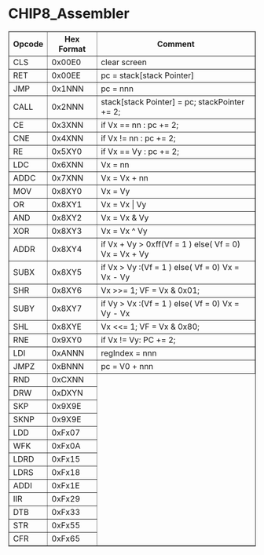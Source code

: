 # CHIP8_Assembler
<table border="1">
        <tr>
            <th>Opcode</th>
            <th>Hex Format</th>
            <th>Comment</th>
        </tr>
        <tr>
            <td>CLS</td>
            <td>0x00E0</td>
            <td>clear screen</td>
        </tr>
        <tr>
            <td>RET</td>
            <td>0x00EE</td>
            <td>pc = stack[stack Pointer]</td>
        </tr>
        <tr>
            <td>JMP</td>
            <td>0x1NNN</td>
            <td>pc = nnn</td>
        </tr>
        <tr>
            <td>CALL</td>
            <td>0x2NNN</td>
            <td>stack[stack Pointer] = pc; stackPointer += 2;</td>
        </tr>
        <tr>
            <td>CE</td>
            <td>0x3XNN</td>
            <td>if Vx == nn : pc += 2;</td>
        </tr>
        <tr>
            <td>CNE</td>
            <td>0x4XNN</td>
            <td>if Vx != nn : pc += 2;</td>
        </tr>
        <tr>
            <td>RE</td>
            <td>0x5XY0</td>
            <td>if Vx == Vy : pc += 2;</td>
        </tr>
        <tr>
            <td>LDC</td>
            <td>0x6XNN</td>
            <td>Vx = nn</td>
        </tr>
        <tr>
            <td>ADDC</td>
            <td>0x7XNN</td>
            <td>Vx = Vx + nn</td>
        </tr>
        <tr>
            <td>MOV</td>
            <td>0x8XY0</td>
            <td>Vx = Vy</td>
        </tr>
        <tr>
            <td>OR</td>
            <td>0x8XY1</td>
            <td>Vx = Vx | Vy</td>
        </tr>
        <tr>
            <td>AND</td>
            <td>0x8XY2</td>
            <td>Vx = Vx & Vy</td>
        </tr>
        <tr>
            <td>XOR</td>
            <td>0x8XY3</td>
            <td>Vx = Vx ^ Vy</td>
        </tr>
        <tr>
            <td>ADDR</td>
            <td>0x8XY4</td>
            <td>if Vx + Vy > 0xff(Vf = 1 ) else( Vf = 0) Vx = Vx + Vy</td>
        </tr>
        <tr>
            <td>SUBX</td>
            <td>0x8XY5</td>
          <td>if Vx > Vy :(Vf = 1 ) else( Vf = 0) Vx = Vx - Vy</td>
        </tr>
        <tr>
            <td>SHR</td>
            <td>0x8XY6</td>
          <td>Vx >>= 1; VF = Vx & 0x01;</td>
        </tr>
        <tr>
            <td>SUBY</td>
            <td>0x8XY7</td>
          <td>if Vy > Vx :(Vf = 1 ) else( Vf = 0) Vx = Vy - Vx</td>
        </tr>
        <tr>
            <td>SHL</td>
            <td>0x8XYE</td>
          <td>Vx <<= 1; VF = Vx & 0x80;</td>
        </tr>
        <tr>
            <td>RNE</td>
            <td>0x9XY0</td>
          <td>if Vx != Vy: PC += 2;</td>
        </tr>
        <tr>
            <td>LDI</td>
            <td>0xANNN</td>
          <td>regIndex = nnn</td>
        </tr>
        <tr>
            <td>JMPZ</td>
            <td>0xBNNN</td>
          <td>pc = V0 + nnn</td>
        </tr>
        <tr>
            <td>RND</td>
            <td>0xCXNN</td>
        </tr>
        <tr>
            <td>DRW</td>
            <td>0xDXYN</td>
        </tr>
        <tr>
            <td>SKP</td>
            <td>0x9X9E</td>
        </tr>
        <tr>
            <td>SKNP</td>
            <td>0x9X9E</td>
        </tr>
        <tr>
            <td>LDD</td>
            <td>0xFx07</td>
        </tr>
        <tr>
            <td>WFK</td>
            <td>0xFx0A</td>
        </tr>
        <tr>
            <td>LDRD</td>
            <td>0xFx15</td>
        </tr>
        <tr>
            <td>LDRS</td>
            <td>0xFx18</td>
        </tr>
        <tr>
            <td>ADDI</td>
            <td>0xFx1E</td>
        </tr>
        <tr>
            <td>IIR</td>
            <td>0xFx29</td>
        </tr>
        <tr>
            <td>DTB</td>
            <td>0xFx33</td>
        </tr>
        <tr>
            <td>STR</td>
            <td>0xFx55</td>
        </tr>
        <tr>
            <td>CFR</td>
            <td>0xFx65</td>
        </tr>
    </table>
